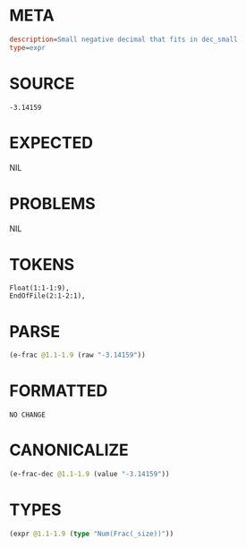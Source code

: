 # META
~~~ini
description=Small negative decimal that fits in dec_small
type=expr
~~~
# SOURCE
~~~roc
-3.14159
~~~
# EXPECTED
NIL
# PROBLEMS
NIL
# TOKENS
~~~zig
Float(1:1-1:9),
EndOfFile(2:1-2:1),
~~~
# PARSE
~~~clojure
(e-frac @1.1-1.9 (raw "-3.14159"))
~~~
# FORMATTED
~~~roc
NO CHANGE
~~~
# CANONICALIZE
~~~clojure
(e-frac-dec @1.1-1.9 (value "-3.14159"))
~~~
# TYPES
~~~clojure
(expr @1.1-1.9 (type "Num(Frac(_size))"))
~~~

